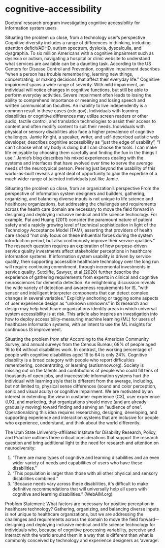 # cognitive-accessibility
Doctoral research program investigating cognitive accessibility for information system users


Situating the problem up close, from a technology user’s perspective
Cognitive diversity includes a range of differences in thinking, including attention deficit/ADHD, autism spectrum, dyslexia, dyscalculia, and dysgraphia. To six million Americans with a cognitive impairment such as dyslexia or autism, navigating a hospital or clinic website to understand what services are available can be a daunting task. According to the US Centers for Disease Control and Prevention, cognitive impairment describes “when a person has trouble remembering, learning new things, concentrating, or making decisions that affect their everyday life.” Cognitive impairment spans a wide range of severity. With mild impairment, an individual will notice changes in cognitive functions, but still be able to perform everyday activities. Severe impairment often leads to losing the ability to comprehend importance or meaning and losing speech and written communication faculties. An inability to live independently is a common result in these cases (cdc.gov). Individuals with learning disabilities or cognitive differences may utilize screen readers or other audio, tactile control, and translation technologies to assist their access to content and often modify content to suit their needs. Individuals with physical or sensory disabilities also face a higher prevalence of cognitive challenges.
Jamie Knight, a speaker, writer, and self-described autistic web developer, describes cognitive accessibility as “just the edge of usability”, “I can’t choose what my body is doing but I can choose the tools. I can make life enjoyable by choosing them carefully and finding the fun in the things I use.”
Jamie’s blog describes his mixed experiences dealing with the systems and interfaces that have evolved over time to serve the average needs of the neurotypical person. Peering just beyond the usability of this world-as-built reveals a great deal of opportunity to gain the expertise of a much wider range of talented individuals just like Jamie.


Situating the problem up close, from an organization’s perspective
From the perspective of information system designers and builders, gathering, organizing, and balancing diverse inputs is not unique to life science and healthcare organizations, but addressing the challenges and requirements across the health care domain are necessary to move the field forward in designing and deploying inclusive medical and life science technology. 
For example, Pai and Huang (2011) consider the paramount nature of patient safety and a rapidly growing level of technical sophistication in light of the Technology Acceptance Model (TAM), asserting that providers of health care should “not only focus on these influential forces during the system introduction period, but also continuously improve their service qualities.” The research question requires an exploration of how purpose-driven service quality investments affect stakeholder perceptions in healthcare information systems. If information system usability is driven by service quality, then supporting accessible healthcare technology over the long run will require continuing commitment, through incremental investments in service quality.
Sutcliffe, Sawyer, et al (2020) further describe the experience of gathering requirements from experts in clinical and cognitive neurosciences for dementia detection. An enlightening discussion reveals the wide variety of detection and awareness requirements for IS, “with sensor and intelligent interpreter components that can detect complex changes in several variables.” Explicitly anchoring or tagging some aspects of user experience design as “unknown unknowns” in IS research and design may help healthcare organizations identify areas in which universal system accessibility is at risk. This article also inspires an investigation into how to deploy accessibility-measuring machine learning (ML) for users of healthcare information systems, with an intent to use the ML insights for continuous IS improvement.


Situating the problem from afar
According to the American Community Survey, and annual surveys from the Census Bureau, 68% of people aged 16 to 64 without disabilities work. In contrast, the working percentage of people with cognitive disabilities aged 16 to 64 is only 24%. Cognitive disability is a broad category with people who report difficulties remembering, concentrating, or learning (autismnow.org).
Society is missing out on the talents and contributions of people who could fill tens of thousands of open jobs, and inaccessible information systems hurt the individual with learning style that is different from the average, including, but not limited to, physical sense differences (sound and color perception, sonic and visual acuity) or cognitive impairment.
We are motivated by an interest in extending the view in customer experience (CX), user experience (UX), and marketing, that organizations should move (and are already gradually moving) toward finding and serving an “audience of one”. Operationalizing this idea requires researching, designing, developing, and supporting experience and interaction systems that are inclusive for people who experience, understand, and think about the world differently.


The Utah State University-affiliated Institute for Disability Research, Policy, and Practice outlines three critical considerations that support the research question and bring additional light to the need for research and attention on neurodiversity:
1.	“There are many types of cognitive and learning disabilities and an even wider variety of needs and capabilities of users who have these disabilities.”
2.	“This population is larger than those with all other physical and sensory disabilities combined.”
3.	“Because needs vary across these disabilities, it's difficult to make definitive recommendations that will universally help all users with cognitive and learning disabilities.” (WebAIM.org)


Problem Statement: What factors are necessary for positive perception in healthcare technology? Gathering, organizing, and balancing diverse inputs is not unique to healthcare organizations, but we are addressing the challenges and requirements across the domain to move the field forward--designing and deploying inclusive medical and life science technology for individuals who, because of cognitive processing variability, perceive and interact with the world around them in a way that is different than what is commonly conceived by technology and experience designers as ‘average’.
